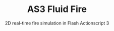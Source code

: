 ---
layout: default
title: AS3 Fluid Fire
subtitle: 2D real-time fire simulation in Flash Actionscript 3
type: code
---